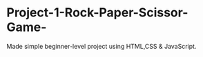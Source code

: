 # Project-1-Rock-Paper-Scissor-Game-
Made simple beginner-level project using HTML,CSS &amp; JavaScript.
